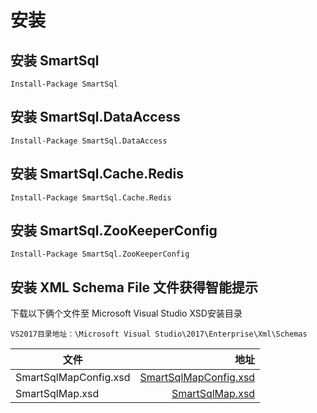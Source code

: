 # 安装

## 安装 SmartSql
```
Install-Package SmartSql
```
## 安装 SmartSql.DataAccess
```
Install-Package SmartSql.DataAccess
```
## 安装 SmartSql.Cache.Redis 
```
Install-Package SmartSql.Cache.Redis 
```
## 安装 SmartSql.ZooKeeperConfig 
```
Install-Package SmartSql.ZooKeeperConfig
```
## 安装 XML Schema File 文件获得智能提示
下载以下俩个文件至 Microsoft Visual Studio XSD安装目录
```
VS2017目录地址：\Microsoft Visual Studio\2017\Enterprise\Xml\Schemas
```
| 文件      |   地址   |  
| --------  | -----:  | 
| SmartSqlMapConfig.xsd  | [SmartSqlMapConfig.xsd](https://github.com/Ahoo-Wang/SmartSql/blob/master/Docs/Schemas/SmartSqlMapConfig.xsd) | 
| SmartSqlMap.xsd        |   [SmartSqlMap.xsd](https://github.com/Ahoo-Wang/SmartSql/blob/master/Docs/Schemas/SmartSqlMap.xsd)   |

